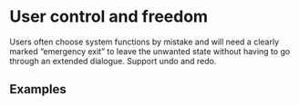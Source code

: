 # User control and freedom

Users often choose system functions by mistake and will need a clearly marked “emergency exit” to leave the unwanted state without having to go through an extended dialogue. Support undo and redo.

## Examples


